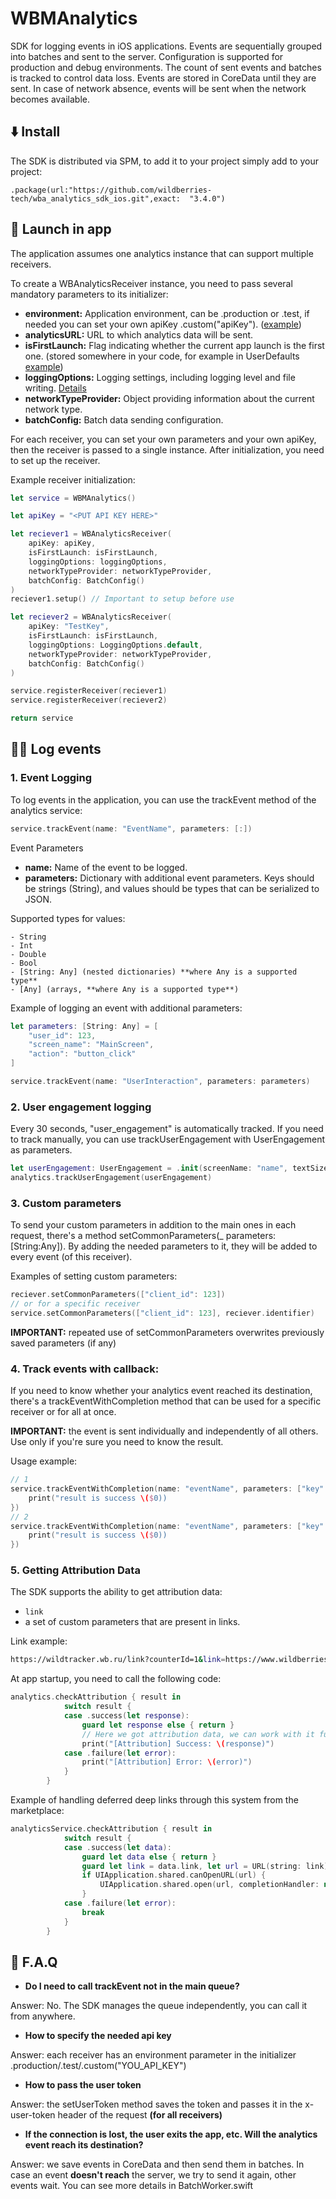 # WBMAnalytics

SDK for logging events in iOS applications. Events are sequentially grouped into batches and sent to the server. Configuration is supported for production and debug environments. The count of sent events and batches is tracked to control data loss. Events are stored in CoreData until they are sent. In case of network absence, events will be sent when the network becomes available.

## ⬇️ Install

The SDK is distributed via SPM, to add it to your project simply add to your project:

```
.package(url:"https://github.com/wildberries-tech/wba_analytics_sdk_ios.git",exact:  "3.4.0")
```

## 🚀 Launch in app

The application assumes one analytics instance that can support multiple receivers.

To create a WBAnalyticsReceiver instance, you need to pass several mandatory parameters to its initializer:
    
- **environment:** Application environment, can be .production or .test, if needed you can set your own apiKey .custom("apiKey"). ([example](https://github.com/wildberries-tech/wba_analytics_sdk_ios/-/blob/master/WBMAnalytics/WBMAnalyticsTestApp/AppDelegate.swift?ref_type%253Dheads#L31))
- **analyticsURL:** URL to which analytics data will be sent.
- **isFirstLaunch:** Flag indicating whether the current app launch is the first one. (stored somewhere in your code, for example in UserDefaults [example](https://github.com/wildberries-tech/wba_analytics_sdk_ios/-/blob/master/WBMAnalytics/WBMAnalyticsTestApp/AppDelegate.swift?ref_type%253Dheads#L30))
- **loggingOptions:** Logging settings, including logging level and file writing. [Details](.Docs/LoggingOptions.md)
- **networkTypeProvider:** Object providing information about the current network type.
- **batchConfig:** Batch data sending configuration.

For each receiver, you can set your own parameters and your own apiKey, then the receiver is passed to a single instance. After initialization, you need to set up the receiver.

Example receiver initialization:
```swift
let service = WBMAnalytics()

let apiKey = "<PUT API KEY HERE>"

let reciever1 = WBAnalyticsReceiver(
    apiKey: apiKey,
    isFirstLaunch: isFirstLaunch,
    loggingOptions: loggingOptions,
    networkTypeProvider: networkTypeProvider,
    batchConfig: BatchConfig()
)
reciever1.setup() // Important to setup before use

let reciever2 = WBAnalyticsReceiver(
    apiKey: "TestKey",
    isFirstLaunch: isFirstLaunch,
    loggingOptions: LoggingOptions.default,
    networkTypeProvider: networkTypeProvider,
    batchConfig: BatchConfig()
)

service.registerReceiver(reciever1)
service.registerReceiver(reciever2)

return service
```

## 🧑‍💻 Log events

### 1. Event Logging

To log events in the application, you can use the trackEvent method of the analytics service:
    
```swift
service.trackEvent(name: "EventName", parameters: [:])
```

Event Parameters

- **name:** Name of the event to be logged.
- **parameters:** Dictionary with additional event parameters. Keys should be strings (String), and values should be types that can be serialized to JSON.

Supported types for values:

    - String
    - Int
    - Double
    - Bool
    - [String: Any] (nested dictionaries) **where Any is a supported type**
    - [Any] (arrays, **where Any is a supported type**)
        
Example of logging an event with additional parameters:
```swift
let parameters: [String: Any] = [
    "user_id": 123,
    "screen_name": "MainScreen",
    "action": "button_click"
]

service.trackEvent(name: "UserInteraction", parameters: parameters)
```

### 2. User engagement logging

Every 30 seconds, "user_engagement" is automatically tracked. If you need to track manually, you can use trackUserEngagement with UserEngagement as parameters.

```swift
let userEngagement: UserEngagement = .init(screenName: "name", textSize: .large)
analytics.trackUserEngagement(userEngagement)
```

### 3. Custom parameters
To send your custom parameters in addition to the main ones in each request, there's a method setCommonParameters(_ parameters: [String:Any]). By adding the needed parameters to it, they will be added to every event (of this receiver).

Examples of setting custom parameters:
```swift
reciever.setCommonParameters(["client_id": 123])
// or for a specific receiver 
service.setCommonParameters(["client_id": 123], reciever.identifier) 
```
**IMPORTANT:** repeated use of setCommonParameters overwrites previously saved parameters (if any)

### 4. Track events with callback:
If you need to know whether your analytics event reached its destination, there's a trackEventWithCompletion method that can be used for a specific receiver or for all at once.

**IMPORTANT:** the event is sent individually and independently of all others. Use only if you're sure you need to know the result.

Usage example: 
``` swift
// 1
service.trackEventWithCompletion(name: "eventName", parameters: ["key":"123"], completion: { 
    print("result is success \($0))
})
// 2
service.trackEventWithCompletion(name: "eventName", parameters: ["key":"123"], receiverIdentifier: reciever.identifier, completion: { 
    print("result is success \($0))
})
```

### 5. Getting Attribution Data

The SDK supports the ability to get attribution data:

- `link`
- a set of custom parameters that are present in links.

Link example:

```bash
https://wildtracker.wb.ru/link?counterId=1&link=https://www.wildberries.ru/catalog/256870994/detail.aspx
```

At app startup, you need to call the following code:

```swift
analytics.checkAttribution { result in
            switch result {
            case .success(let response):
                guard let response else { return }
                // Here we got attribution data, we can work with it further
                print("[Attribution] Success: \(response)")
            case .failure(let error):
                print("[Attribution] Error: \(error)")
            }
        }
```

Example of handling deferred deep links through this system from the marketplace:

```swift
analyticsService.checkAttribution { result in
            switch result {
            case .success(let data):
                guard let data else { return }
                guard let link = data.link, let url = URL(string: link) else { return }
                if UIApplication.shared.canOpenURL(url) {
                    UIApplication.shared.open(url, completionHandler: nil)
                }
            case .failure(let error):
                break
            }
        }
```

## 📝 F.A.Q

 - **Do I need to call trackEvent not in the main queue?** 

Answer: No. The SDK manages the queue independently, you can call it from anywhere.

 - **How to specify the needed api key** 

Answer: each receiver has an environment parameter in the initializer .production/.test/.custom("YOU_API_KEY")

 - **How to pass the user token**

Answer: the setUserToken method saves the token and passes it in the x-user-token header of the request **(for all receivers)**

- **If the connection is lost, the user exits the app, etc. Will the analytics event reach its destination?**
 
Answer: we save events in CoreData and then send them in batches. In case an event **doesn't reach** the server, we try to send it again, other events wait. You can see more details in BatchWorker.swift 